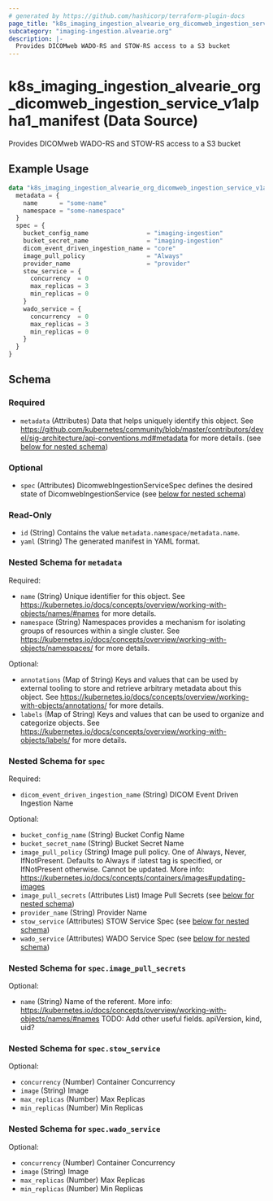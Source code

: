 ```yaml
---
# generated by https://github.com/hashicorp/terraform-plugin-docs
page_title: "k8s_imaging_ingestion_alvearie_org_dicomweb_ingestion_service_v1alpha1_manifest Data Source - terraform-provider-k8s"
subcategory: "imaging-ingestion.alvearie.org"
description: |-
  Provides DICOMweb WADO-RS and STOW-RS access to a S3 bucket
---
```


# k8s_imaging_ingestion_alvearie_org_dicomweb_ingestion_service_v1alpha1_manifest (Data Source)

Provides DICOMweb WADO-RS and STOW-RS access to a S3 bucket

## Example Usage

```terraform
data "k8s_imaging_ingestion_alvearie_org_dicomweb_ingestion_service_v1alpha1_manifest" "example" {
  metadata = {
    name      = "some-name"
    namespace = "some-namespace"
  }
  spec = {
    bucket_config_name                = "imaging-ingestion"
    bucket_secret_name                = "imaging-ingestion"
    dicom_event_driven_ingestion_name = "core"
    image_pull_policy                 = "Always"
    provider_name                     = "provider"
    stow_service = {
      concurrency  = 0
      max_replicas = 3
      min_replicas = 0
    }
    wado_service = {
      concurrency  = 0
      max_replicas = 3
      min_replicas = 0
    }
  }
}
```

<!-- schema generated by tfplugindocs -->
## Schema

### Required

- `metadata` (Attributes) Data that helps uniquely identify this object. See https://github.com/kubernetes/community/blob/master/contributors/devel/sig-architecture/api-conventions.md#metadata for more details. (see [below for nested schema](#nestedatt--metadata))

### Optional

- `spec` (Attributes) DicomwebIngestionServiceSpec defines the desired state of DicomwebIngestionService (see [below for nested schema](#nestedatt--spec))

### Read-Only

- `id` (String) Contains the value `metadata.namespace/metadata.name`.
- `yaml` (String) The generated manifest in YAML format.

<a id="nestedatt--metadata"></a>
### Nested Schema for `metadata`

Required:

- `name` (String) Unique identifier for this object. See https://kubernetes.io/docs/concepts/overview/working-with-objects/names/#names for more details.
- `namespace` (String) Namespaces provides a mechanism for isolating groups of resources within a single cluster. See https://kubernetes.io/docs/concepts/overview/working-with-objects/namespaces/ for more details.

Optional:

- `annotations` (Map of String) Keys and values that can be used by external tooling to store and retrieve arbitrary metadata about this object. See https://kubernetes.io/docs/concepts/overview/working-with-objects/annotations/ for more details.
- `labels` (Map of String) Keys and values that can be used to organize and categorize objects. See https://kubernetes.io/docs/concepts/overview/working-with-objects/labels/ for more details.


<a id="nestedatt--spec"></a>
### Nested Schema for `spec`

Required:

- `dicom_event_driven_ingestion_name` (String) DICOM Event Driven Ingestion Name

Optional:

- `bucket_config_name` (String) Bucket Config Name
- `bucket_secret_name` (String) Bucket Secret Name
- `image_pull_policy` (String) Image pull policy. One of Always, Never, IfNotPresent. Defaults to Always if :latest tag is specified, or IfNotPresent otherwise. Cannot be updated. More info: https://kubernetes.io/docs/concepts/containers/images#updating-images
- `image_pull_secrets` (Attributes List) Image Pull Secrets (see [below for nested schema](#nestedatt--spec--image_pull_secrets))
- `provider_name` (String) Provider Name
- `stow_service` (Attributes) STOW Service Spec (see [below for nested schema](#nestedatt--spec--stow_service))
- `wado_service` (Attributes) WADO Service Spec (see [below for nested schema](#nestedatt--spec--wado_service))

<a id="nestedatt--spec--image_pull_secrets"></a>
### Nested Schema for `spec.image_pull_secrets`

Optional:

- `name` (String) Name of the referent. More info: https://kubernetes.io/docs/concepts/overview/working-with-objects/names/#names TODO: Add other useful fields. apiVersion, kind, uid?


<a id="nestedatt--spec--stow_service"></a>
### Nested Schema for `spec.stow_service`

Optional:

- `concurrency` (Number) Container Concurrency
- `image` (String) Image
- `max_replicas` (Number) Max Replicas
- `min_replicas` (Number) Min Replicas


<a id="nestedatt--spec--wado_service"></a>
### Nested Schema for `spec.wado_service`

Optional:

- `concurrency` (Number) Container Concurrency
- `image` (String) Image
- `max_replicas` (Number) Max Replicas
- `min_replicas` (Number) Min Replicas
